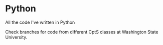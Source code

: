 # Python

All the code I've written in Python

Check branches for code from different CptS classes at Washington State University.
